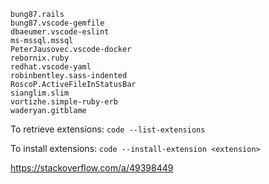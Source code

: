 ```
bung87.rails
bung87.vscode-gemfile
dbaeumer.vscode-eslint
ms-mssql.mssql
PeterJausovec.vscode-docker
rebornix.ruby
redhat.vscode-yaml
robinbentley.sass-indented
RoscoP.ActiveFileInStatusBar
sianglim.slim
vortizhe.simple-ruby-erb
waderyan.gitblame
```

To retrieve extensions:
`code --list-extensions`

To install extensions:
`code --install-extension <extension>`

https://stackoverflow.com/a/49398449